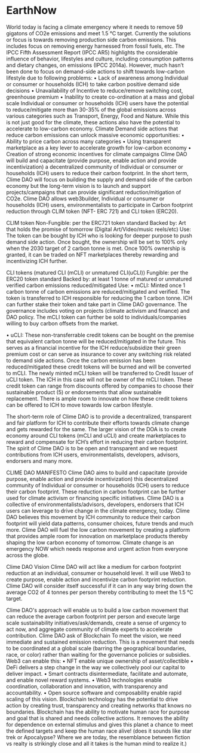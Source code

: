 # EarthNow
World today is facing a climate emergency where it needs to remove 59 gigatons of CO2e emissions and meet 1.5 °C target. Currently the solutions or focus is towards removing production side carbon emissions. This includes focus on removing energy harnessed from fossil fuels, etc. The IPCC Fifth Assessment Report (IPCC AR5) highlights the considerable influence of behavior, lifestyles and culture, including consumption patterns and dietary changes, on emissions (IPCC 2014a). However, much hasn’t been done to focus on demand-side actions to shift towards low-carbon lifestyle due to following problems:
•	Lack of awareness among Individual or consumer or households (ICH) to take carbon positive demand side decisions 
•	Unavailability of Incentive to reduce/remove switching cost, greenhouse premium
•	Inability to create co-ordination at a mass and global scale 
Individual or consumer or households (ICH) users have the potential to reduce/mitigate more than 30-35% of the global emissions across various categories such as Transport, Energy, Food and Nature. While this is not just good for the climate, these actions also have the potential to accelerate to low-carbon economy. Climate Demand side actions that reduce carbon emissions can unlock massive economic opportunities: 
•	Ability to price carbon across many categories 
•	Using transparent marketplace as a key lever to accelerate growth for low-carbon economy 
•	Creation of strong economic incentives for climate campaigns 
Clime DAO will build and capacitate (provide purpose, enable action and provide incentivization) a decentralized community of Individual or consumer or households (ICH) users to reduce their carbon footprint. 
In the short term, Clime DAO will focus on building the supply and demand side of the carbon economy but the long-term vision is to launch and support projects/campaigns that can provide significant reduction/mitigation of CO2e. 
Clime DAO allows web3builder, Individual or consumer or households (ICH) users, environmentalists to participate in Carbon footprint reduction through CLIM token (NFT- ERC 721) and CLI token (ERC20). 

CLIM token
Non-Fungible: per the ERC721 token standard
Backed by: Art that holds the promise of tomorrow (Digital Art/Video/music reels/etc) 
Use: The token can be bought by ICH who is looking for deeper purpose to push demand side action. Once bought, the ownership will be set to 100% only when the 2030 target of 2 carbon tonne is met. Once 100% ownership is granted, it can be traded on NFT marketplaces thereby rewarding and incentivizing ICH further. 

CLI tokens (matured CLI (mCLI) or unmatured CLI(uCLI))
Fungible: per the ERC20 token standard
Backed by: at least 1 tonne of matured or unmatured verified carbon emissions reduced/mitigated
Use: 
•	mCLI: Minted once 1 carbon tonne of carbon emissions are reduced/mitigated and verified. The token is transferred to ICH responsible for reducing the 1 carbon tonne. ICH can further stake their token and take part in Clime DAO governance. The governance includes voting on projects (climate activism and finance) and DAO policy. The mCLI token can further be sold to individuals/companies willing to buy carbon offsets from the market. 

•	uCLI: These non-transferrable credit tokens can be bought on the premise that equivalent carbon tonne will be reduced/mitigated in the future. This serves as a financial incentive for the ICH reduce/subsidize their green premium cost or can serve as insurance to cover any switching risk related to demand side actions.  Once the carbon emission has been reduced/mitigated these credit tokens will be burned and will be converted to mCLI. The newly minted mCLI token will be transferred to Credit Issuer of uCLI token. The ICH in this case will not be owner of the mCLI token. These credit token can range from discounts offered by companies to choose their sustainable product (5) or endorsements that allow sustainable replacement. There is ample room to innovate on how these credit tokens can be offered to ICH to move towards low carbon lifestyle. 

The short-term role of Clime DAO is to provide a decentralized, transparent and fair platform for ICH to contribute their efforts towards climate change and gets rewarded for the same. The larger vision of the DOA is to create economy around CLI tokens (mCLI and uCLI) and create marketplaces to reward and compensate for ICH’s effort in reducing their carbon footprint.  The spirit of Clime DAO is to be open and transparent and we request contributions from ICH users, environmentalists, developers, advisors, endorsers and many more.


CLIME DAO MANIFESTO 
Clime DAO aims to build and capacitate (provide purpose, enable action and provide incentivization) this decentralized community of Individual or consumer or households (ICH) users to reduce their carbon footprint. These reduction in carbon footprint can be further used for climate activism or financing specific initiatives. 
Clime DAO is a collective of environmentalists/advisors, developers, endorsers that ICH users can leverage to drive change in the climate emergency, today.
Clime DAO believes this movement by ICH community to reduce their carbon footprint will yield data patterns, consumer choices, future trends and much more. Clime DAO will fuel the low carbon movement by creating a platform that provides ample room for innovation on marketplace products thereby shaping the low carbon economy of tomorrow. 
Climate change is an emergency NOW which needs response and urgent action from everyone across the globe. 

Clime DAO Vision
Clime DAO will act like a medium for carbon footprint reduction at an individual, consumer or household level. It will use Web3 to create purpose, enable action and incentivize carbon footprint reduction. Clime DAO will consider itself successful if it can in any way bring down the average CO2 of 4 tonnes per person thereby contributing to meet the 1.5 °C target. 

Clime DAO's approach will enable us to build a low carbon movement that can reduce the average carbon footprint per person and execute large scale sustainability initiatives/ask/demands, create a sense of urgency to act now, and aggregate community of climate experts to accelerate contribution. 
Clime DAO ask of Blockchain 
To meet the vision, we need immediate and sustained emission reduction. This is a movement that needs to be coordinated at a global scale (barring the geographical boundaries, race, or color) rather than waiting for the governance policies or subsidies. 
Web3 can enable this:
•	NFT enable unique ownership of asset/collectible
•	DeFi delivers a step change in the way we collectively pool our capital to deliver impact.
•	Smart contracts disintermediate, facilitate and automate, and enable novel reward systems.
•	Web3 technologies enable coordination, collaboration and innovation, with transparency and accountability.
•	Open source software and composability enable rapid scaling of this vision.
Blockchain technology has the potential to drive action by creating trust, transparency and creating networks that knows no boundaries. Blockchain has the ability to motivate human race for purpose and goal that is shared and needs collective actions. It removes the ability for dependence on external stimulus and gives this planet a chance to meet the defined targets and keep the human race alive! (does it sounds like star trek or Apocalypse? Where we are today, the resemblance between fiction vs realty is strikingly close and all it takes is the human mind to realize it.)
